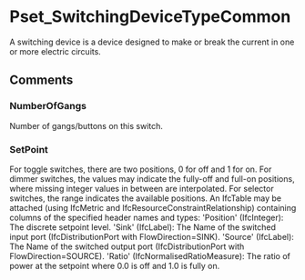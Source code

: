 # Pset_SwitchingDeviceTypeCommon

A switching device is a device designed to make or break the current in one or more electric circuits.<!-- end of definition -->


## Comments

### NumberOfGangs

Number of gangs/buttons on this switch.

### SetPoint

For toggle switches, there are two positions, 0 for off and 1 for on.  For dimmer switches, the values may indicate the fully-off and full-on positions, where missing integer values in between are interpolated.   For selector switches, the range indicates the available positions.
An IfcTable may be attached (using IfcMetric and IfcResourceConstraintRelationship) containing columns of the specified header names and types:
'Position' (IfcInteger): The discrete setpoint level.
'Sink' (IfcLabel): The Name of the switched input port (IfcDistributionPort with FlowDirection=SINK).
'Source' (IfcLabel): The Name of the switched output port (IfcDistributionPort with FlowDirection=SOURCE).
'Ratio' (IfcNormalisedRatioMeasure): The ratio of power at the setpoint where 0.0 is off and 1.0 is fully on.

